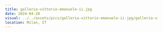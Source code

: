 ```yaml
---
title: galleria-vittorio-emanuele-ii.jpg
date: 2024-04-20
visual: ../../assets/pics/galleria-vittorio-emanuele-ii-jpg/galleria-vittorio-emanuele-ii-402d0fc9b8jpg
location: Milan, IT
---
```

